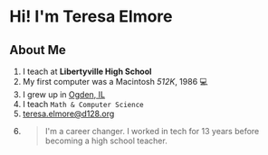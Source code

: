 # Hi! I'm Teresa Elmore

## About Me
1. I teach at **Libertyville High School**
1. My first computer was a Macintosh *512K*, 1986 💻
1. I grew up in [Ogden, IL](https://en.wikipedia.org/wiki/Ogden,_Illinois)
1. I teach `Math & Computer Science` 
1. <ins>teresa.elmore@d128.org</ins>
1. > I'm a career changer. I worked in tech for 13 years before becoming a high school teacher.

[logo]: http://github.com/TeresaElmore/TeresaElmore/blob/main/assets/telmore.jpg "Logo Title Text 2"